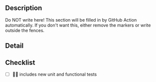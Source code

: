 <!-- structure the Title above as the first line of a
     https://conventionalcommits.org/ message. example: "feat(buttons):
     add a muted button component". the title informs the semantic
     version bump if this PR is merged. -->

## Description

<!-- a summary of the changes introduced by this PR. this description
     may populate the commit body and versioned changelog if the PR is
     merged. -->

<!-- === GH HISTORY FORMAT FENCE === --> <!--
### [`%h`]({{.url}}/commits/%H) %s%n%n%b%n
--> <!-- === GH HISTORY FORMAT FENCE === -->
<!-- === GH HISTORY FENCE === -->
Do NOT write here! This section will be filled in by GitHub Action
automatically. If you don't want this, either remove the markers or write
outside the fences.
<!-- === GH HISTORY FENCE === -->

## Detail

<!-- supporting details; screen shot, code, etc. -->

<!-- closes GITHUB_ISSUE -->

## Checklist

- [ ] :guardsman: includes new unit and functional tests
